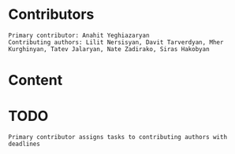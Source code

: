   # Contributors
    Primary contributor: Anahit Yeghiazaryan
    Contributing authors: Lilit Nersisyan, Davit Tarverdyan, Mher Kurghinyan, Tatev Jalaryan, Nate Zadirako, Siras Hakobyan
  # Content  
  # TODO
    Primary contributor assigns tasks to contributing authors with deadlines
